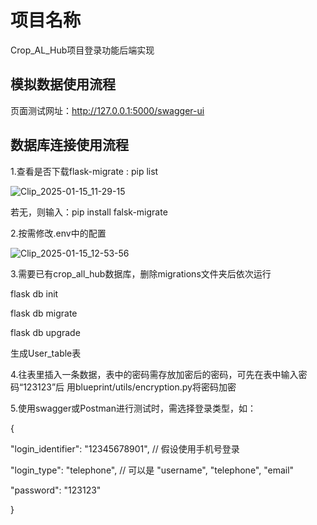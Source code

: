 # 项目名称
Crop_AL_Hub项目登录功能后端实现


## **模拟数据使用流程**
页面测试网址：http://127.0.0.1:5000/swagger-ui


## 数据库连接使用流程
1.查看是否下载flask-migrate : pip list

![Clip_2025-01-15_11-29-15](https://github.com/user-attachments/assets/f5b45e09-c6be-48b0-bb9d-78cbcec0a23c)

若无，则输入：pip install falsk-migrate

2.按需修改.env中的配置

![Clip_2025-01-15_12-53-56](https://github.com/user-attachments/assets/1cab8a33-f2cf-42e1-8de2-1e471eb66a4a)


3.需要已有crop_all_hub数据库，删除migrations文件夹后依次运行

flask db init

flask db migrate

flask db upgrade

生成User_table表

4.往表里插入一条数据，表中的密码需存放加密后的密码，可先在表中输入密码“123123”后
用blueprint/utils/encryption.py将密码加密


5.使用swagger或Postman进行测试时，需选择登录类型，如：

{

  "login_identifier": "12345678901",   // 假设使用手机号登录
  
  "login_type": "telephone",            // 可以是 "username", "telephone", "email"
  
  "password": "123123"
  
}
